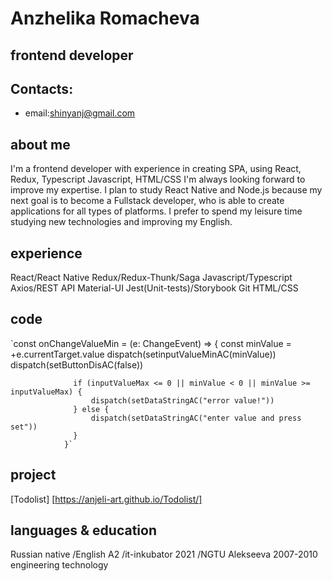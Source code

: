 # Anzhelika Romacheva

## frontend developer

## Contacts:

- email:shinyanj@gmail.com

## about me

I'm a frontend developer with experience in creating SPA, using
React, Redux, Typescript Javascript, HTML/CSS I'm always looking
forward to improve my expertise. I plan to study React Native
and Node.js because my next goal is to become a Fullstack
developer, who is able to create applications for all types of
platforms. I prefer to spend my leisure time studying new
technologies and improving my English.

## experience

React/React Native Redux/Redux-Thunk/Saga Javascript/Typescript
Axios/REST API Material-UI Jest(Unit-tests)/Storybook Git
HTML/CSS

## code

`const onChangeValueMin = (e: ChangeEvent<HTMLInputElement>) => {
const minValue = +e.currentTarget.value
dispatch(setinputValueMinAC(minValue))
dispatch(setButtonDisAC(false))

                  if (inputValueMax <= 0 || minValue < 0 || minValue >= inputValueMax) {
                      dispatch(setDataStringAC("error value!"))
                  } else {
                      dispatch(setDataStringAC("enter value and press set"))
                  }
                }`

## project

[Todolist] [https://anjeli-art.github.io/Todolist/]

## languаges & education

Russian native /English A2 /it-inkubator 2021 /NGTU Alekseeva
2007-2010 engineering technology

